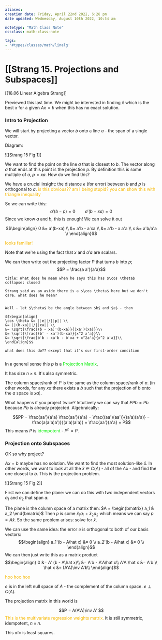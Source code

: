 ```yaml
---
aliases: 
creation date: Friday, April 22nd 2022, 6:28 pm
date updated: Wednesday, August 10th 2022, 10:54 am

notetype: "Math Class Note"
cssclass: math-class-note

tags: 
- '#types/classes/math/linalg'
---
```


# [[Strang 15. Projections and Subspaces]]

[[18.06 Linear Algebra Strang]]



Previewed this last time. We might be interested in finding $\hat x$ which is the best $x$ for a given $Ax = b$ when this has no exact solution. 

### Intro to Projection

We will start by projecting a vector $b$ onto a line $a$ - the span of a single vector. 

Diagram:

![[Strang 15 Fig 1]]

We want to find the point on the line $a$ that is closest to $b$. The vector along $a$ that ends at this point is the projection $p$. By definition this is some multiple of $a$, $p = xa$. How do we find this?

We have a crucial insight: the distance $e$ (for error) between $b$ and $p$ is orthogonal to $a$. <font color=#F7B801>is this obvious?? am I being stupid? you can show this with triangle inequality</font>

So we can write this: 
$$ a' (b - p) = 0 \qquad a'(b-xa) = 0$$
Since we know $a$ and $b$, this is enough! We can solve it out

$$\begin{align}
0 &= a'(b-xa) \\
&= a'b - a'xa \\
&= a'b - x a'a \\
x &= a'b/a'a \\
\end{align}$$

<font color=#F7B801>looks familiar!</font>

Note that we're using the fact that $x$ and $a'a$ are scalars. 

We can then write out the projecting factor $P$ that turns $b$ into $p$; 
$$P = \frac{a  a'}{a'a}$$ 
```ad-question
title: What does he mean when he says this has $\cos \theta$
collapse: closed

Strang said as an aside there is a $\cos \theta$ here but we don't care. what does he mean?


Well - let $\theta$ be the angle between $b$ and $a$ - then 

$$\begin{align}
\cos \theta &= ||e||/||p|| \\
&= ||(b-xa)||/||xa|| \\
&= \sqrt{\frac{(b - xa)'(b-xa)}{(xa')(xa)}}\\
&= \sqrt{\frac{(b' - xa')(b-xa)}{x^2 a'a}}\\
&= \sqrt{\frac{b'b - xa'b - b'xa + x^2a'a}{x^2 a'a}}\\
\end{align}$$

what does this do?? except that it's our first-order condition


```

In a general sense this $p$ is a <font color=gree>Projection Matrix</font>. 

It has size $n \times n$. 
It's also symmetric.

The column space/rank of $P$ is the same as the column space/rank of $a$. (in other words, for any $xa$ there exists a $b$ such that the projection of $b$ onto the $a$ space is $xa$). 

What happens if you project twice?  Intuitively we can say that $PPb = Pb$ because $Pb$ is already projected. Algebraically: 

$$PP = \frac{aa'}{a'a} \frac{aa'}{a'a} = \frac{(aa')(aa')}{(a'a)(a'a)} = \frac{a(a'a)a')}{(a'a)(a'a)} = \frac{aa'}{a'a} = P$$
This means $P$ is <font color=gree>idempotent</font> - $P^n = P$. 



### Projection onto Subspaces

OK so why project? 

$Ax = b$ maybe has no solution. We want to find the most solution-like $\hat x$. In other words, we want to look at all the $\hat x \in C(A)$ - all of the $Ax$ - and find the one closest to $b$. This is the projection problem. 

![[Strang 15 Fig 2]]

First we can define the plane: we can do this with two independent vectors $a_1$ and $a_2$ that span $a$. 

The plane is the column space of a matrix then: $A = \begin{bmatrix} a_1 & a_2 \end{bmatrix}$
Then $p$ is some $\hat x_1 a_1 + \hat x_2 a_2$ which means we can say $p = A \hat x$. So the same problem arises: solve for $\hat x$. 

We can use the same idea: the error $e$ is orthogonal to both of our basis vectors: 
$$\begin{align}
a_1'(b - A\hat x) &= 0 \\
a_2'(b - A\hat x) &= 0 \\
\end{align}$$
We can then just write this as a matrix product
$$\begin{align}
0 &=  A' (b - A\hat x)\\
&= A'b - A'A\hat x\\
A'A \hat x &= A'b \\
\hat x &= (A'A)\inv A'b\\
\end{align}$$

<font color=#F7B801>hoo hoo hoo</font>

$e$ is in the left null space of $A$ - the complement of the column space. $e \perp C(A)$. 

The projection matrix in this world is 

$$P =  A(A'A)\inv A' $$
<font color=#F7B801>This is the multivariate regression weights matrix. </font> It is still symmetric, idempotent, $n \times n$. 

This ofc is least squares. 
